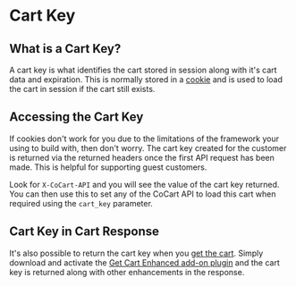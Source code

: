 # Cart Key #

## What is a Cart Key? ##

A cart key is what identifies the cart stored in session along with it's cart data and expiration. This is normally stored in a [cookie](#cookie) and is used to load the cart in session if the cart still exists.

## Accessing the Cart Key ##

If cookies don't work for you due to the limitations of the framework your using to build with, then don't worry. The cart key created for the customer is returned via the returned headers once the first API request has been made. This is helpful for supporting guest customers.

Look for `X-CoCart-API` and you will see the value of the cart key returned. You can then use this to set any of the CoCart API to load this cart when required using the `cart_key` parameter.

## Cart Key in Cart Response ##

It's also possible to return the cart key when you [get the cart](#get-cart). Simply download and activate the [Get Cart Enhanced add-on plugin](#cocart-add-ons-get-cart-enhanced) and the cart key is returned along with other enhancements in the response.
